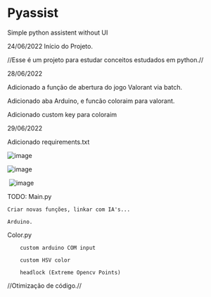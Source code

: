 # Pyassist
Simple python assistent without UI

24/06/2022
Início do Projeto.

//Esse é um projeto para estudar conceitos estudados em python.//

28/06/2022

Adicionado a função de abertura do jogo Valorant via batch.

Adicionado aba Arduino, e funcão coloraim para valorant.

Adicionado custom key para coloraim

29/06/2022

Adicionado requirements.txt

![image](https://user-images.githubusercontent.com/67298422/176287737-3560a047-97f3-4acc-9693-42f22c1e3a3c.png)

![image](https://user-images.githubusercontent.com/67298422/176287895-fbaa20b2-b4ae-4944-8e5d-ab2a77e10916.png)

<img> ![image](https://user-images.githubusercontent.com/67298422/176273544-a1b2eb77-9993-4e89-b6d5-96364ffa7372.png) </img>





TODO: 
Main.py

    Criar novas funções, linkar com IA's...
    
    Arduino.

Color.py
        
        custom arduino COM input
        
        custom HSV color
        
        headlock (Extreme Opencv Points)  

//Otimização de código.//
